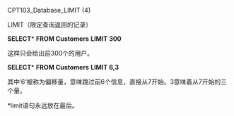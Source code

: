 CPT103_Database_LIMIT (4)



LIMIT（限定查询返回的记录）

**SELECT***
**FROM Customers**
**LIMIT 300**

这样只会给出前300个的用户。 

**SELECT***
**FROM Customers**
**LIMIT 6,3**

其中’6‘被称为偏移量，意味跳过前6个信息，直接从7开始。3意味着从7开始的三个量。



*limit语句永远放在最后。